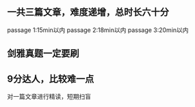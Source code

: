 ## 一共三篇文章，难度递增，总时长六十分

passage 1:15min以内
passage 2:18min以内
passage 3:20min以内

## 剑雅真题一定要刷

## 9分达人，比较难一点

对一篇文章进行精读，短期扫盲





